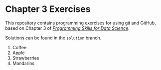 # Chapter 3 Exercises

This repository contains programming exercises for using git and GitHub,
based on Chapter 3 of [_Programming Skills for Data Science_](https://programming-for-data-science.github.io/).

Solutions can be found in the `solution` branch.

1.	Coffee
2.	Apple
3.	Strawberries
4.	Mandarins
